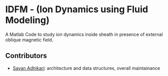 IDFM - (Ion Dynamics using Fluid Modeling)
===============================================
A Matlab Code to study ion dynamics inside sheath in presence of external oblique  magnetic field.

Contributors
------------

- [Sayan Adhikari](mailto:sayan.adhikari@fys.uio.no): architecture and data structures, overall maintainance
